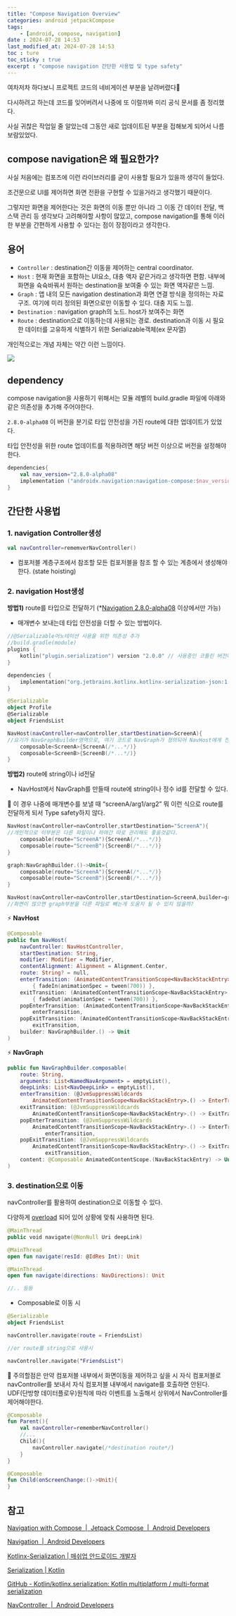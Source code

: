 ```yaml
---
title: "Compose Navigation Overview"
categories: android jetpackCompose
tags:
    - [android, compose, navigation]
date : 2024-07-28 14:53
last_modified_at: 2024-07-28 14:53
toc : ture
toc_sticky : true
excerpt : "compose navigation 간단한 사용법 및 type safety"
---
```


여차저차 하다보니 프로젝트 코드의 네비게이션 부분을 날려버렸다🥲

다시하려고 하는데 코드를 잊어버려서 나중에 또 이럴까봐 미리 공식 문서를 좀 정리했다.

사실 귀찮은 작업일 줄 알았는데 그동안 새로 업데이트된 부분을 접해보게 되어서 나름 보람있었다.

## compose navigation은 왜 필요한가?

사실 처음에는 컴포즈에 이런 라이브러리를 굳이 사용할 필요가 있을까 생각이 들었다.

조건문으로 UI를 제어하면 화면 전환을 구현할 수 있을거라고 생각했기 때문이다.

그렇지만 화면을 제어한다는 것은 화면의 이동 뿐만 아니라 그 이동 간 데이터 전달, 백스택 관리 등 생각보다 고려해야할 사항이 많았고, compose navigation를 통해 이러한 부분을 간편하게 사용할 수 있다는 점이 장점이라고 생각한다.


## 용어

- `Controller` : destination간 이동을 제어하는 central coordinator.
- `Host` : 현재 화면을 포함하는 UI요소, 대충 액자 같은거라고 생각하면 편함. 내부에 화면을 슉슉바꿔서 원하는 destination을 보여줄 수 있는 화면 액자같은 느낌.
- `Graph` : 앱 내의 모든 navigation destination과 화면 연결 방식을 정의하는 자료구조. 여기에 미리 정의된 화면으로만 이동할 수 있다. 대충 지도 느낌.
- `Destination` : navigation graph의 노드. host가 보여주는 화면
- `Route` : destination으로 이동하는데 사용되는 경로. destination과 이동 시 필요한 데이터를 고유하게 식별하기 위한 Serializable객체(ex 문자열)

개인적으로는 개념 자체는 약간 이런 느낌이다.

![](/assets/image/2024-07-28-14-53-06.png)

## dependency

compose navigation을 사용하기 위해서는 모듈 레벨의 build.gradle 파일에 아래와 같은 의존성을 추가해 주어야한다.

`2.8.0-alpha08` 이 버전을 분기로 타입 안전성을 가진 route에 대한 업데이트가 있었다.

타입 안전성을 위한 route 업데이트를 적용하려면 해당 버전 이상으로 버전을 설정해야한다.

```kotlin
dependencies{
    val nav_version="2.8.0-alpha08"
    implementation ("androidx.navigation:navigation-compose:$nav_version")
}

```


## 간단한 사용법

### 1. navigation Controller생성

```kotlin
val navController=rememverNavController()
```

- 컴포저블 계층구조에서 참조할 모든 컴포저블을 참조 할 수 있는 계층에서 생성해야한다. (state hoisting)

### 2. navigation Host생성

**방법1)** route를 타입으로 전달하기 (*[Navigation 2.8.0-alpha08](https://developer.android.com/jetpack/androidx/releases/navigation?hl=ko#2.8.0-alpha08) 이상에서만 가능)

- 매개변수 보내는데 타입 안전성을 더할 수 있는 방법이다.

```kotlin
//@Serializable어노테이션 사용을 위한 의존성 추가
//build.gradle(module)
plugins {
    kotlin("plugin.serialization") version "2.0.0" // 사용중인 코틀린 버전에 맞춰야 오류가 안나는것 같다.
}

dependencies {
    implementation("org.jetbrains.kotlinx.kotlinx-serialization-json:1.7.1")
}

```

```kotlin
@Serializable
object Profile
@Serializable
object FriendsList

NavHost(navController=navController,startDestination=ScreenA){
//요기가 NavGraphBuilder영역으로, 여기 코드로 NavGraph가 정의되어 NavHost에게 전달된다.
	composable<ScreenA>{ScreenA(/*...*/)}
	composable<ScreenB>{ScreenB(/*...*/)}
}
```

**방법2)** route에 string이나 id전달

- NavHost에서 NavGraph를 만들때 route에 string이나 정수 id를 전달할 수 있다.

🚨 이 경우 나중에 매개변수를 보낼 때 “screenA/arg1/arg2” 뭐 이런 식으로 route를 전달하게 되서 Type safety하지 않다.

```kotlin
NavHost(navController=navController,startDestination="ScreenA"){
//개인적으로 이부분은 다른 파일이나 하여간 따로 관리해도 좋을것같다.
	composable(route="ScreenA"){ScreenA(/*...*/)}
	composable(route="ScreenB"){ScreenB(/*...*/)}
}
```

```kotlin
graph:NavGraphBuilder.()->Unit={
	composable(route="ScreenA"){ScreenA(/*...*/)}
	composable(route="ScreenB"){ScreenB(/*...*/)}
}

NavHost(navController=navController,startDestination=ScreenA,builder=graph)
//화면이 많으면 graph부분을 다른 파일로 빼는게 도움지 될 수 있지 않을까?
```

⚡️ **NavHost**

```kotlin
@Composable
public fun NavHost(
    navController: NavHostController,
    startDestination: String,
    modifier: Modifier = Modifier,
    contentAlignment: Alignment = Alignment.Center,
    route: String? = null,
    enterTransition: (AnimatedContentTransitionScope<NavBackStackEntry>.() -> EnterTransition) =
        { fadeIn(animationSpec = tween(700)) },
    exitTransition: (AnimatedContentTransitionScope<NavBackStackEntry>.() -> ExitTransition) =
        { fadeOut(animationSpec = tween(700)) },
    popEnterTransition: (AnimatedContentTransitionScope<NavBackStackEntry>.() -> EnterTransition) =
        enterTransition,
    popExitTransition: (AnimatedContentTransitionScope<NavBackStackEntry>.() -> ExitTransition) =
        exitTransition,
    builder: NavGraphBuilder.() -> Unit
)
```

⚡️ **NavGraph**

```kotlin
public fun NavGraphBuilder.composable(
    route: String,
    arguments: List<NamedNavArgument> = emptyList(),
    deepLinks: List<NavDeepLink> = emptyList(),
    enterTransition: (@JvmSuppressWildcards
        AnimatedContentTransitionScope<NavBackStackEntry>.() -> EnterTransition?)? = null,
    exitTransition: (@JvmSuppressWildcards
        AnimatedContentTransitionScope<NavBackStackEntry>.() -> ExitTransition?)? = null,
    popEnterTransition: (@JvmSuppressWildcards
        AnimatedContentTransitionScope<NavBackStackEntry>.() -> EnterTransition?)? =
            enterTransition,
    popExitTransition: (@JvmSuppressWildcards
        AnimatedContentTransitionScope<NavBackStackEntry>.() -> ExitTransition?)? =
            exitTransition,
    content: @Composable AnimatedContentScope.(NavBackStackEntry) -> Unit
)
```

### 3. destination으로 이동

navController를 활용하여 destination으로 이동할 수 있다.

다양하게 [overload](https://developer.android.com/reference/kotlin/androidx/navigation/NavController#navigate(kotlin.Int)) 되어 있어 상황에 맞춰 사용하면 된다.

```kotlin
@MainThread
public void navigate(@NonNull Uri deepLink)

@MainThread
open fun navigate(resId: @IdRes Int): Unit

@MainThread
open fun navigate(directions: NavDirections): Unit

//.. 등등

```

- Composable로 이동 시

```kotlin
@Serializable
object FriendsList

navController.navigate(route = FriendsList)

//or route를 string으로 사용시

navController.navigate("FriendsList")

```

🚨 주의할점은 만약 컴포저블 내부에서 화면이동을 제어하고 싶을 시 자식 컴포저블로 navController를 보내서 자식 컴포저블 내부에서 navigate를 호출하면 안된다. UDF(단방향 데이터플로우)원칙에 따라 이벤트를 노출해서 상위에서 NavController를 제어해야한다.

```kotlin
@Composable
fun Parent(){
	val navController=rememberNavController()
	//...
	Child(){
		navController.navigate(/*destination route*/)
	}
}

@Composable
fun Child(onScreenChange:()->Unit){
}
```

## 참고

[Navigation with Compose  \|  Jetpack Compose  \|  Android Developers](https://developer.android.com/develop/ui/compose/navigation)

[Navigation  \|  Android Developers](https://developer.android.com/guide/navigation)

[Kotlinx-Serialization  \| 매쉬업 안드로이드 개발자](https://mashup-android.vercel.app/mashup-12th/jieun/kotlinx-serialization/)

[Serialization \| Kotlin](https://kotlinlang.org/docs/serialization.html#add-plugins-and-dependencies)

[GitHub - Kotlin/kotlinx.serialization: Kotlin multiplatform / multi-format serialization](https://github.com/Kotlin/kotlinx.serialization)

[NavController  \|  Android Developers](https://developer.android.com/reference/androidx/navigation/NavController#navigate(android.net.Uri))

